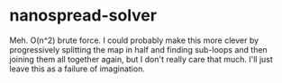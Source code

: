 # nanospread-solver

Meh. O(n^2) brute force. I could probably make this more clever by progressively splitting the map in half and finding sub-loops and then joining them all together again, but I don't really care that much. I'll just leave this as a failure of imagination. 